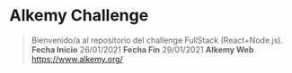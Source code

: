 # Alkemy Challenge
> Bienvenido/a al repositorio del challenge FullStack (React+Node.js).
> **Fecha Inicio** 26/01/2021
> **Fecha Fin** 29/01/2021
> **Alkemy Web** https://www.alkemy.org/